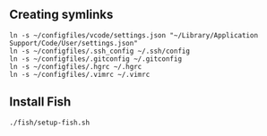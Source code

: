 ## Creating symlinks

```
ln -s ~/configfiles/vcode/settings.json "~/Library/Application Support/Code/User/settings.json"
ln -s ~/configfiles/.ssh_config ~/.ssh/config
ln -s ~/configfiles/.gitconfig ~/.gitconfig
ln -s ~/configfiles/.hgrc ~/.hgrc
ln -s ~/configfiles/.vimrc ~/.vimrc
```

## Install Fish

```
./fish/setup-fish.sh
```